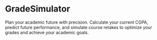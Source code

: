 # GradeSimulator
Plan your academic future with precision. Calculate your current CGPA, predict future performance, and simulate course retakes to optimize your grades and achieve your academic goals.
